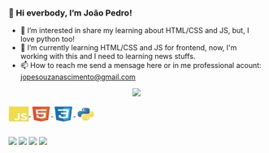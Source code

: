 ### 👋 Hi everbody, I’m João Pedro!

- 👀 I’m interested in share my learning about HTML/CSS and JS, but, I love python too!
- 🌱 I’m currently learning HTML/CSS and JS for frontend, now, I'm working with this and I need to learning news stuffs.
- 📫 How to reach me send a mensage here or in me professional acount: jopesouzanascimento@gmail.com

<div align="center">
  <a href="https://github.com/jopesnascimento">
  <img height="180em" src="https://github-readme-stats.vercel.app/api?username=jopesnascimento&show_icons=true&theme=merko&include_all_commits=true&count_private=true"/>
</div>
  
  <div style="display: inline_block"><br>
  <img align="center" alt="Js" height="30" width="40" src="https://raw.githubusercontent.com/devicons/devicon/master/icons/javascript/javascript-plain.svg">
  <img align="center" alt="HTML" height="30" width="40" src="https://raw.githubusercontent.com/devicons/devicon/master/icons/html5/html5-original.svg">
  <img align="center" alt="CSS" height="30" width="40" src="https://raw.githubusercontent.com/devicons/devicon/master/icons/css3/css3-original.svg">
  <img align="center" alt="Python" height="30" width="40" src="https://raw.githubusercontent.com/devicons/devicon/master/icons/python/python-original.svg"
  <img align="right" alt="tangerino" height="150" style="border-radius:50px;" src =![tanjiro-kamado-gif](https://user-images.githubusercontent.com/104526326/165609926-eb95772a-dcc2-4ff5-a189-56623c4ca078.gif)">
</div>
  
  ##

    
<div>
  <a href="https://instagram.com/rafaballerini" target="_blank"><img src="https://img.shields.io/badge/-Instagram-%23E4405F?style=for-the-badge&logo=instagram&logoColor=white" target="_blank"></a>
 <a href="https://discord.gg/njgdRUfg" target="_blank"><img src="https://img.shields.io/badge/Discord-7289DA?style=for-the-badge&logo=discord&logoColor=white" target="_blank"></a> 
  <a href = "mailto:jopesouzanascimento@gmail.com"><img src="https://img.shields.io/badge/-Gmail-%23333?style=for-the-badge&logo=gmail&logoColor=white" target="_blank"></a>
  <a href="https://www.linkedin.com/in/jo%C3%A3o-pedro-025421163/" target="_blank"><img src="https://img.shields.io/badge/-LinkedIn-%230077B5?style=for-the-badge&logo=linkedin&logoColor=white" target="_blank"></a>  
 
  
</div>
  
